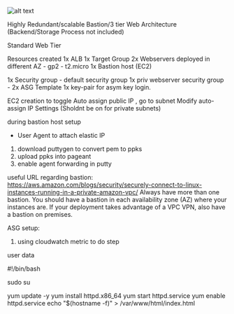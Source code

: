 ![alt text](https://github.com/ravensp93/aws-three-tier-web/blob/master/aws-poc-1-arch.PNG?raw=true)


Highly Redundant/scalable Bastion/3 tier Web Architecture (Backend/Storage Process not included)

Standard Web Tier

Resources created
1x ALB 
1x Target Group
2x Webservers deployed in different AZ
	- gp2
	- t2.micro
1x Bastion host (EC2)

1x Security group
	- default security group
1x priv webserver security group
	- 
2x ASG Template
1x key-pair for asym key login.

EC2 creation
to toggle Auto assign public IP , go to subnet  Modify auto-assign IP Settings (Sholdnt be on for private subnets)

during bastion host setup
- User Agent to attach elastic IP
1) download puttygen to convert pem to ppks
2) upload ppks into pageant 
3) enable agent forwarding in putty

useful URL regarding bastion: https://aws.amazon.com/blogs/security/securely-connect-to-linux-instances-running-in-a-private-amazon-vpc/
Always have more than one bastion. You should have a bastion in each availability zone (AZ) where your instances are. 
If your deployment takes advantage of a VPC VPN, also have a bastion on premises.

ASG setup:
1) using cloudwatch metric to do step

user data

#!/bin/bash

sudo su

yum update -y
yum install httpd.x86_64
yum start httpd.service
yum enable httpd.service
echo "$(hostname -f)"  > /var/www/html/index.html
